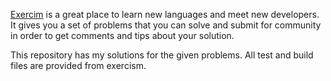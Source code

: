 [Exercim](http://exercism.io) is a great place to learn new languages and meet new developers. It gives you a set of problems that you can solve and submit for community in order to get comments and tips about your solution.

This repository has my solutions for the given problems. All test and build files are provided from exercism.
